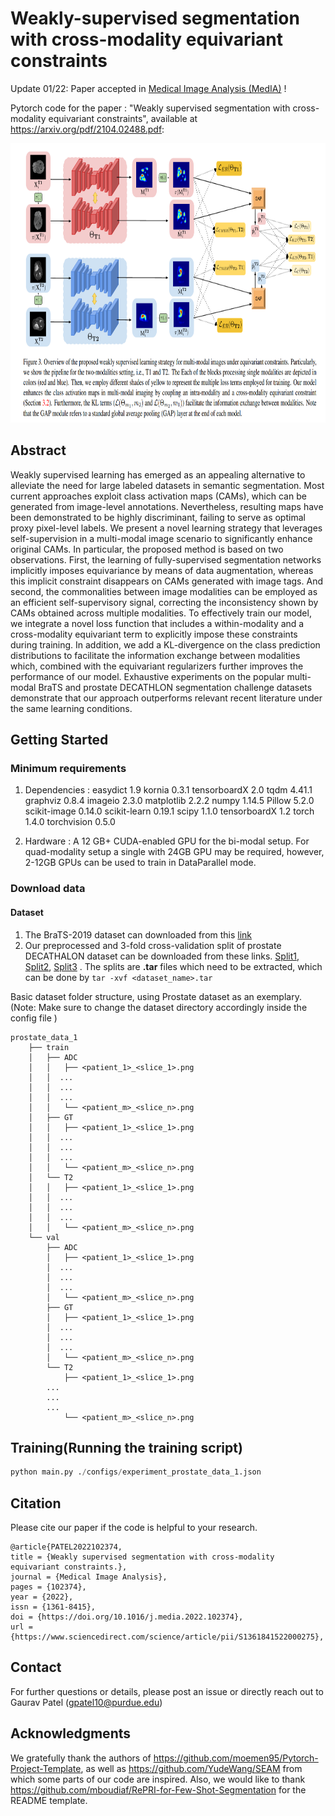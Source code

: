 ﻿# Weakly-supervised segmentation with cross-modality equivariant constraints

Update 01/22: Paper accepted in [Medical Image Analysis (MedIA)](https://www.journals.elsevier.com/medical-image-analysis) !

Pytorch code for the paper : "Weakly supervised segmentation with cross-modality equivariant constraints", available at https://arxiv.org/pdf/2104.02488.pdf:


<img src="figures/weak-sup.png" width="800" height="447"/>

## Abstract
Weakly supervised learning has emerged as an appealing alternative to alleviate the need for large labeled datasets in semantic segmentation. Most current approaches exploit class activation maps (CAMs), which can be generated from image-level annotations.  Nevertheless, resulting maps have been demonstrated to be highly discriminant, failing to serve as optimal proxy pixel-level labels.  We present a novel learning strategy that leverages  self-supervision in a multi-modal image scenario to significantly enhance original CAMs.  In particular, the proposed method is based on two observations.  First, the learning of fully-supervised segmentation networks implicitly imposes equivariance by means of data augmentation, whereas this implicit constraint disappears on CAMs generated with image tags. And second, the commonalities between image modalities can be employed as an efficient self-supervisory signal, correcting the inconsistency shown by CAMs obtained across multiple modalities.  To effectively train our model, we integrate a novel loss function that includes a within-modality and a cross-modality equivariant term to explicitly impose these constraints during training. In addition, we add a KL-divergence on the class prediction distributions to facilitate the information exchange between modalities which, combined with the equivariant regularizers further improves the performance of our model. Exhaustive experiments on the popular multi-modal BraTS and prostate DECATHLON segmentation challenge datasets demonstrate that our approach outperforms relevant recent literature under the same learning conditions.


## Getting Started

### Minimum requirements

1. Dependencies :
easydict 1.9
kornia 0.3.1
tensorboardX 2.0
tqdm 4.41.1
graphviz 0.8.4
imageio 2.3.0
matplotlib 2.2.2
numpy 1.14.5
Pillow 5.2.0
scikit-image 0.14.0
scikit-learn 0.19.1
scipy 1.1.0
tensorboardX 1.2
torch 1.4.0
torchvision 0.5.0

 2. Hardware : A 12 GB+ CUDA-enabled GPU for the bi-modal setup. For quad-modality setup a single with 24GB GPU may be required, however, 2-12GB GPUs can be used to train in DataParallel mode. 

### Download data

#### Dataset

1. The BraTS-2019 dataset can downloaded from this [link](https://www.med.upenn.edu/cbica/brats2019/data.html)
2. Our preprocessed and 3-fold cross-validation split of prostate DECATHALON dataset can be downloaded from these links. [Split1](https://purdue0-my.sharepoint.com/:u:/g/personal/pate1332_purdue_edu/EedgwcEyo7hMsLU5rXhTv7ABGHhNN2OxLYXRzYpjKNGnzw?e=zw8y9w), [Split2](https://purdue0-my.sharepoint.com/:u:/g/personal/pate1332_purdue_edu/EQK8lxWv79xArtUlZiQWCpYBZ0f3EezwFMMmJXxbwtJ_Pw?e=0ZfJil), [Split3](https://purdue0-my.sharepoint.com/:u:/g/personal/pate1332_purdue_edu/EWPV_gMHejNHpEqa81qjpwMBFSy4i6MxE8U6uyIzW8naGA?e=rBVASw) . The splits are  **.tar** files which need to be extracted, which can be done by ```tar -xvf <dataset_name>.tar```



Basic dataset folder structure, using Prostate dataset as an exemplary. (Note: Make sure to change the dataset directory accordingly inside the config file )

```
prostate_data_1
	├── train
	│	├── ADC
	│	│   ├── <patient_1>_<slice_1>.png
	│	│  ...
	│	│  ...
	│	│  ...
	│	│   └── <patient_m>_<slice_n>.png
	│	├── GT
	│	│   ├── <patient_1>_<slice_1>.png
	│	│  ...
	│	│  ...
	│	│  ...
	│	│   └── <patient_m>_<slice_n>.png
	│	└── T2
	│	│   ├── <patient_1>_<slice_1>.png
	│	│  ...
	│	│  ...
	│	│  ...
	│	│   └── <patient_m>_<slice_n>.png
	└── val
	    ├── ADC
	    │   ├── <patient_1>_<slice_1>.png
	    │  ...
	    │  ...
	    │  ...
	    │   └── <patient_m>_<slice_n>.png
	    ├── GT
	    │   ├── <patient_1>_<slice_1>.png
	    │  ...
	    │  ...
	    │  ...
	    │   └── <patient_m>_<slice_n>.png
	    └── T2
	        ├── <patient_1>_<slice_1>.png
		...
		...
		...
	        └── <patient_m>_<slice_n>.png
```

## Training(Running the training script) 

```python
python main.py ./configs/experiment_prostate_data_1.json
```

## Citation
Please cite our paper if the code is helpful to your research.
```
@article{PATEL2022102374,
title = {Weakly supervised segmentation with cross-modality equivariant constraints.},
journal = {Medical Image Analysis},
pages = {102374},
year = {2022},
issn = {1361-8415},
doi = {https://doi.org/10.1016/j.media.2022.102374},
url = {https://www.sciencedirect.com/science/article/pii/S1361841522000275},
```

## Contact

For further questions or details, please post an issue or directly reach out to Gaurav Patel (gpatel10@purdue.edu)


## Acknowledgments
We gratefully thank the authors of https://github.com/moemen95/Pytorch-Project-Template, as well as https://github.com/YudeWang/SEAM from which some parts of our code are inspired. Also, we would like to thank https://github.com/mboudiaf/RePRI-for-Few-Shot-Segmentation for the README template.






